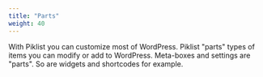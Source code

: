 ```yaml
---
title: "Parts"
weight: 40
---
```


With Piklist you can customize most of WordPress.  Piklist "parts" types of items you can modify or add to WordPress. Meta-boxes and settings are "parts". So are widgets and shortcodes for example.
